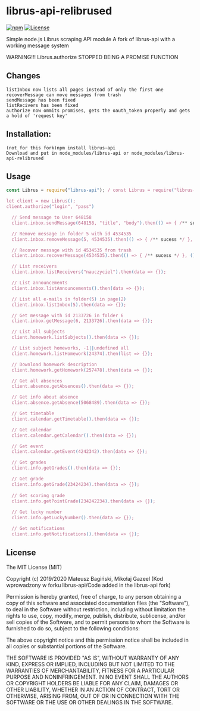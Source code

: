 # librus-api-relibrused
[![npm](https://img.shields.io/npm/v/librus-api.svg?style=flat)](https://www.npmjs.com/package/librus-api)
[![License](https://img.shields.io/badge/license-MIT-green.svg?style=flat)](http://opensource.org/licenses/MIT)

Simple node.js Librus scraping API module
A fork of librus-api with a working message system

WARNING!!! Librus.authorize STOPPED BEING A PROMISE FUNCTION

## Changes
```
listInbox now lists all pages instead of only the first one
recoverMessage can move messages from trash
sendMessage has been fixed
listRecivers has been fixed
authorize now ommits promises, gets the oauth_token properly and gets a hold of 'request key'
```

## Installation:
```
(not for this fork)npm install librus-api
Download and put in node_modules/librus-api or node_modules/librus-api-relibrused
```

## Usage
```javascript
const Librus = require("librus-api"); / const Librus = require("librus-api-relibrused");

let client = new Librus();
client.authorize("login", "pass")

  // Send message to User 648158
  client.inbox.sendMessage(648158, "title", "body").then(() => { /** sucess */ }, () => { /** fail **/ });

  // Remove message in folder 5 with id 4534535  
  client.inbox.removeMessage(5, 4534535).then(() => { /** sucess */ }, () => { /** fail **/ });

  // Recover message with id 4534535 from trash
  client.inbox.recoverMessage(4534535).then(() => { /** sucess */ }, () => { /** fail **/ });

  // List receivers
  client.inbox.listReceivers("nauczyciel").then(data => {});

  // List announcements
  client.inbox.listAnnouncements().then(data => {});

  // List all e-mails in folder(5) in page(2)
  client.inbox.listInbox(5).then(data => {});

  // Get message with id 2133726 in folder 6
  client.inbox.getMessage(6, 2133726).then(data => {});

  // List all subjects
  client.homework.listSubjects().then(data => {});

  // List subject homeworks, -1||undefined all
  client.homework.listHomework(24374).then(list => {});

  // Download homework description
  client.homework.getHomework(257478).then(data => {});

  // Get all absences
  client.absence.getAbsences().then(data => {});

  // Get info about absence
  client.absence.getAbsence(5068489).then(data => {});

  // Get timetable
  client.calendar.getTimetable().then(data => {});

  // Get calendar
  client.calendar.getCalendar().then(data => {});

  // Get event
  client.calendar.getEvent(4242342).then(data => {});

  // Get grades
  client.info.getGrades().then(data => {});

  // Get grade
  client.info.getGrade(23424234).then(data => {});
  
  // Get scoring grade
  client.info.getPointGrade(234242234).then(data => {});
  
  // Get lucky number
  client.info.getLuckyNumber().then(data => {});

  // Get notifications
  client.info.getNotifications().then(data => {});

```

## License
The MIT License (MIT)

Copyright (c) 2019/2020 Mateusz Bagiński, Mikołaj Gazeel (Kod wprowadzony w forku librus-api/Code added in the librus-api fork)

Permission is hereby granted, free of charge, to any person obtaining a copy of this software and associated documentation files (the "Software"), to deal in the Software without restriction, including without limitation the rights to use, copy, modify, merge, publish, distribute, sublicense, and/or sell copies of the Software, and to permit persons to whom the Software is furnished to do so, subject to the following conditions:

The above copyright notice and this permission notice shall be included in all copies or substantial portions of the Software.

THE SOFTWARE IS PROVIDED "AS IS", WITHOUT WARRANTY OF ANY KIND, EXPRESS OR IMPLIED, INCLUDING BUT NOT LIMITED TO THE WARRANTIES OF MERCHANTABILITY, FITNESS FOR A PARTICULAR PURPOSE AND NONINFRINGEMENT. IN NO EVENT SHALL THE AUTHORS OR COPYRIGHT HOLDERS BE LIABLE FOR ANY CLAIM, DAMAGES OR OTHER LIABILITY, WHETHER IN AN ACTION OF CONTRACT, TORT OR OTHERWISE, ARISING FROM, OUT OF OR IN CONNECTION WITH THE SOFTWARE OR THE USE OR OTHER DEALINGS IN THE SOFTWARE.
